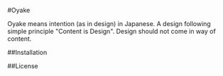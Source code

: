 #Oyake

Oyake means intention (as in design) in Japanese. A design following simple principle "Content is Design". Design should not come in way of content.

##Installation

##License


